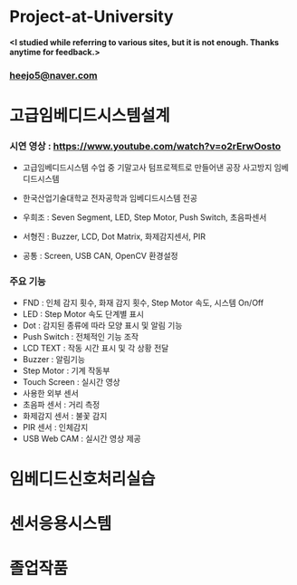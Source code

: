 # Project-at-University

#### <I studied while referring to various sites, but it is not enough. Thanks anytime for feedback.>
### <heejo5@naver.com>

# 고급임베디드시스템설계
### 시연 영상 : https://www.youtube.com/watch?v=o2rErwOosto

* 고급임베디드시스템 수업 중 기말고사 텀프로젝트로 만들어낸 공장 사고방지 임베디드시스템

* 한국산업기술대학교 전자공학과 임베디드시스템 전공 
* 우희조 : Seven Segment, LED, Step Motor, Push Switch, 초음파센서
* 서형진 : Buzzer,  LCD, Dot Matrix, 화제감지센서, PIR
* 공통 : Screen, USB CAN, OpenCV 환경설정

### 주요 기능 
* FND : 인체 감지 횟수, 화재 감지 횟수, Step Motor 속도,  시스템 On/Off 
* LED : Step Motor 속도 단계별 표시
* Dot : 감지된 종류에 따라 모양 표시 및 알림 기능
* Push Switch : 전체적인 기능 조작
* LCD TEXT : 작동 시간 표시 및 각 상황 전달
* Buzzer : 알림기능
* Step Motor : 기계 작동부
* Touch Screen : 실시간 영상
* 사용한 외부 센서
* 초음파 센서 : 거리 측정
* 화제감지 센서 : 불꽃 감지
* PIR 센서 : 인체감지
* USB Web CAM  : 실시간 영상 제공

# 임베디드신호처리실습

# 센서응용시스템

# 졸업작품

